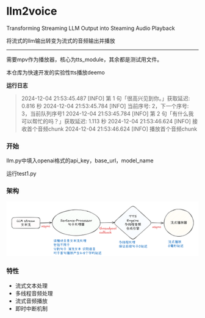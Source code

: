 # llm2voice

Transforming Streaming LLM Output into Steaming Audio Playback

将流式的llm输出转变为流式的音频输出并播放

---

需要mpv作为播放器，核心为tts_module，其余都是测试用文件。

本仓库为快速开发的实验性tts播放deemo


**运行日志**

> 2024-12-04 21:53:45.487 [INFO] 第 1 句「很高兴见到你。」获取延迟: 0.816 秒
> 2024-12-04 21:53:45.784 [INFO] 当前序号: 2，下一个序号: 3，当前队列序号1
> 2024-12-04 21:53:45.784 [INFO] 第 2 句「有什么我可以帮忙的吗？」获取延迟: 1.113 秒
> 2024-12-04 21:53:46.624 [INFO] 接收首个音频chunk
> 2024-12-04 21:53:46.624 [INFO] 播放首个音频chunk

### 开始

llm.py中填入openai格式的api_key，base_url，model_name

运行test1.py

### **架构**

![1733321294461](./image/README/introduce.png)

### 特性

* 流式文本处理
* 多线程音频处理
* 流式音频播放
* 即时中断机制
